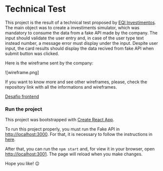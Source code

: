 # Technical Test

This project is the result of a technical test proposed by [EQI Investimentos](https://eqi.com.br/). The main object was to create a investiments simulator, which was mandatory to consume the data from a fake API made by the company. The input should validate the user entry and, in case of the user type text instead number, a message error must display under the input. Despite user input, the card results should display the data recived from fake API when submit button was clicked.

Here is the wireframe sent by the company:

![wireframe.png]

If you want to know more and see other wireframes, please, check the repository link with all the informations and wireframes.

[Desafio frontend](https://github.com/eqi-investimentos/desafio-frontend)

### Run the project

This project was bootstrapped with [Create React App](https://github.com/facebook/create-react-app).

To run this project properly, you must run the Fake API in [http://localhost:3000](http://localhost:3000). For that, it is necessary to follow the instructions in [here](https://github.com/eqi-investimentos/desafio-fake-api).

After that, you can run the `npm start` and, for view it in your browser, open [http://localhost:3001](http://localhost:3001). The page will reload when you make changes.

Hope you like! 😉
